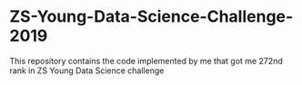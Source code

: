 # ZS-Young-Data-Science-Challenge-2019
This repository contains the code implemented by me that got me 272nd rank in ZS Young Data Science challenge

